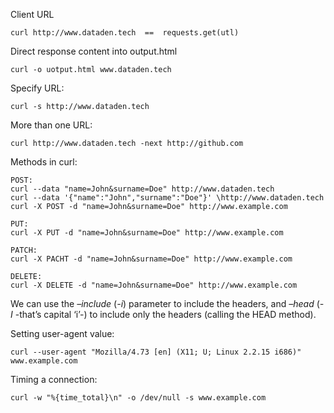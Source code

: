 Client URL 
```
curl http://www.dataden.tech  ==  requests.get(utl)
```
Direct response content into output.html
```
curl -o uotput.html www.dataden.tech
```
Specify URL:
```
curl -s http://www.dataden.tech
```
More than one URL:
```
curl http://www.dataden.tech -next http://github.com
```
Methods in curl:
```
POST:
curl --data "name=John&surname=Doe" http://www.dataden.tech
curl --data '{"name":"John","surname":"Doe"}' \http://www.dataden.tech
curl -X POST -d "name=John&surname=Doe" http://www.example.com

PUT:
curl -X PUT -d "name=John&surname=Doe" http://www.example.com

PATCH:
curl -X PACHT -d "name=John&surname=Doe" http://www.example.com

DELETE:
curl -X DELETE -d "name=John&surname=Doe" http://www.example.com
```
We can use the _–include_ (_-i_) parameter to include the headers, and _–head_ (_-I_ -that’s capital ‘i’-) to include only the headers (calling the HEAD method).

Setting user-agent value:
```
curl --user-agent "Mozilla/4.73 [en] (X11; U; Linux 2.2.15 i686)" www.example.com
```

Timing a connection:
```
curl -w "%{time_total}\n" -o /dev/null -s www.example.com
```
